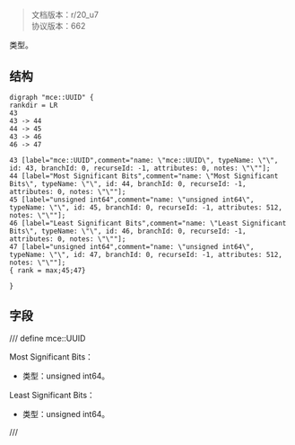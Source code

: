 # <!-- md:samp mce::UUID -->

> 文档版本：r/20_u7<br/>协议版本：662

<!-- md:samp mce::UUID -->类型。

## 结构

```viz
digraph "mce::UUID" {
rankdir = LR
43
43 -> 44
44 -> 45
43 -> 46
46 -> 47

43 [label="mce::UUID",comment="name: \"mce::UUID\", typeName: \"\", id: 43, branchId: 0, recurseId: -1, attributes: 0, notes: \"\""];
44 [label="Most Significant Bits",comment="name: \"Most Significant Bits\", typeName: \"\", id: 44, branchId: 0, recurseId: -1, attributes: 0, notes: \"\""];
45 [label="unsigned int64",comment="name: \"unsigned int64\", typeName: \"\", id: 45, branchId: 0, recurseId: -1, attributes: 512, notes: \"\""];
46 [label="Least Significant Bits",comment="name: \"Least Significant Bits\", typeName: \"\", id: 46, branchId: 0, recurseId: -1, attributes: 0, notes: \"\""];
47 [label="unsigned int64",comment="name: \"unsigned int64\", typeName: \"\", id: 47, branchId: 0, recurseId: -1, attributes: 512, notes: \"\""];
{ rank = max;45;47}

}

```

## 字段

/// define
mce::UUID

Most Significant Bits：<!-- md:samp unsigned int64 -->

- 类型：unsigned int64。

Least Significant Bits：<!-- md:samp unsigned int64 -->

- 类型：unsigned int64。


///
